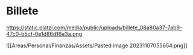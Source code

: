 # Billete


https://static.platzi.com/media/public/uploads/billete_08a80a37-7ab9-47c0-b5cf-0e1d86d16e3a.png

![[Areas/Personal/Finanzas/Assets/Pasted image 20231107055654.png]]